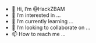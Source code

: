 - 👋 Hi, I’m @HackZBAM
- 👀 I’m interested in ...
- 🌱 I’m currently learning ...
- 💞️ I’m looking to collaborate on ...
- 📫 How to reach me ...

<!---
HackZBAM/HackZBAM is a ✨ special ✨ repository because its `README.md` (this file) appears on your GitHub profile.
You can click the Preview link to take a look at your changes.
--->
